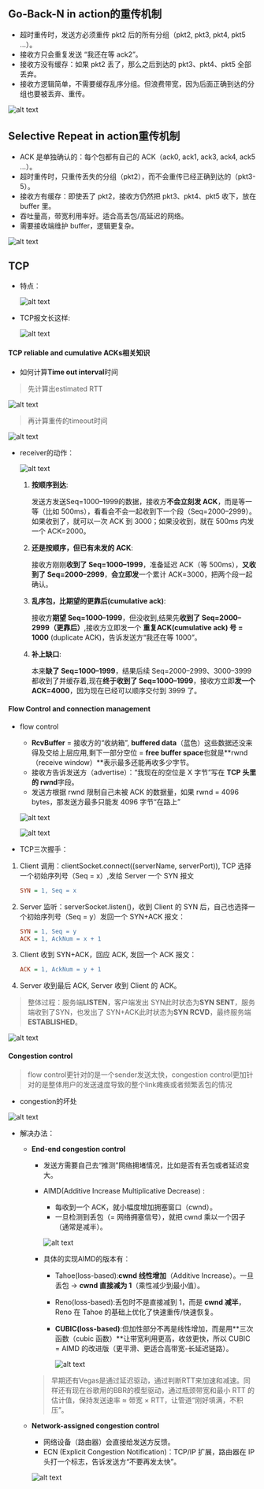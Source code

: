 ## Go-Back-N in action的重传机制
- 超时重传时，发送方必须重传 pkt2 后的所有分组（pkt2, pkt3, pkt4, pkt5 …）。
- 接收方只会重复发送 “我还在等 ack2”。
- 接收方没有缓存：如果 pkt2 丢了，那么之后到达的 pkt3、pkt4、pkt5 全部丢弃。
- 接收方逻辑简单，不需要缓存乱序分组。但浪费带宽，因为后面正确到达的分组也要被丢弃、重传。

![alt text](image-5.png)

## Selective Repeat in action重传机制
- ACK 是单独确认的：每个包都有自己的 ACK（ack0, ack1, ack3, ack4, ack5 …）。
- 超时重传时，只重传丢失的分组（pkt2），而不会重传已经正确到达的（pkt3-5）。
- 接收方有缓存：即使丢了 pkt2，接收方仍然把 pkt3、pkt4、pkt5 收下，放在 buffer 里。
- 吞吐量高，带宽利用率好。适合高丢包/高延迟的网络。
- 需要接收端维护 buffer，逻辑更复杂。

![alt text](image-6.png)

## TCP
- 特点：

    ![alt text](image-7.png)

- TCP报文长这样:

    ![alt text](image-8.png)

#### TCP reliable and cumulative ACKs相关知识
- 如何计算**Time out interval**时间
>先计算出estimated RTT

![alt text](image-9.png)

>再计算重传的timeout时间

![alt text](image-10.png)


- receiver的动作：
    
    ![alt text](image-11.png)

    1. **按顺序到达**:
    
        发送方发送Seq=1000–1999的数据，接收方**不会立刻发 ACK**，而是等一等（比如 500ms），看看会不会一起收到下一个段（Seq=2000–2999）。如果收到了，就可以一次 ACK 到 3000；如果没收到，就在 500ms 内发一个 ACK=2000。
    2. **还是按顺序，但已有未发的 ACK**:
    
        接收方刚刚**收到了 Seq=1000–1999**，准备延迟 ACK（等 500ms），**又收到了 Seq=2000–2999**，**会立即发**一个累计 ACK=3000，把两个段一起确认。
    3. **乱序包，比期望的更靠后(cumulative ack)**: 

        接收方**期望 Seq=1000–1999**，但没收到,结果先**收到了 Seq=2000–2999（更靠后）**,接收方立即发一个 **重复ACK(cumulative ack) 号 = 1000** (duplicate ACK)，告诉发送方“我还在等 1000”。

    4. **补上缺口**:

        本来**缺了 Seq=1000–1999**，结果后续 Seq=2000–2999、3000–3999 都收到了并缓存着,现在**终于收到了 Seq=1000–1999**，接收方立即**发一个 ACK=4000**，因为现在已经可以顺序交付到 3999 了。


#### Flow Control and connection management
- flow control
    - **RcvBuffer** = 接收方的“收纳箱”, **buffered data**（蓝色）这些数据还没来得及交给上层应用,剩下一部分空位 = **free buffer space**也就是**rwnd（receive window）**表示最多还能再收多少字节。
    - 接收方告诉发送方（advertise）：“我现在的空位是 X 字节”写在 **TCP 头里的 rwnd**字段。
    - 发送方根据 rwnd 限制自己未被 ACK 的数据量，如果 rwnd = 4096 bytes，那发送方最多只能发 4096 字节“在路上”

    ![alt text](image-13.png)

    ![alt text](image-12.png)

- TCP三次握手：
1. Client 调用：clientSocket.connect((serverName, serverPort)), TCP 选择一个初始序列号（Seq = x）,发给 Server 一个 SYN 报文
    ```ini
    SYN = 1, Seq = x
    ```

2. Server 监听：serverSocket.listen()，收到 Client 的 SYN 后，自己也选择一个初始序列号（Seq = y）发回一个 SYN+ACK 报文：
    ```ini
    SYN = 1, Seq = y
    ACK = 1, AckNum = x + 1
    ```
3. Client 收到 SYN+ACK，回应 ACK, 发回一个 ACK 报文：
    ```ini
    ACK = 1, AckNum = y + 1
    ```

4. Server 收到最后 ACK, Server 收到 Client 的 ACK。

> 整体过程：服务端**LISTEN**，客户端发出 SYN此时状态为**SYN SENT**，服务端收到了SYN，也发出了 SYN+ACK此时状态为**SYN RCVD**，最终服务端**ESTABLISHED**。

![alt text](image-14.png)

#### Congestion control
> flow control更针对的是一个sender发送太快，congestion control更加针对的是整体用户的发送速度导致的整个link瘫痪或者频繁丢包的情况

- congestion的坏处

![alt text](image-15.png)

- 解决办法：
    - **End-end congestion control**
        - 发送方需要自己去“推测”网络拥堵情况，比如是否有丢包或者延迟变大。
        - AIMD(Additive Increase Multiplicative Decrease) :
            - 每收到一个 ACK，就小幅度增加拥塞窗口（cwnd）。
            - 一旦检测到丢包（= 网络拥塞信号），就把 cwnd 乘以一个因子（通常是减半）。

            ![alt text](image-18.png)

        - 具体的实现AIMD的版本有：
            - Tahoe(loss-based):**cwnd 线性增加**（Additive Increase）。一旦丢包 → **cwnd 直接减为 1**（乘性减少到最小值）。
            - Reno(loss-based):丢包时不是直接减到 1，而是 **cwnd 减半**，Reno 在 Tahoe 的基础上优化了快速重传/快速恢复。
            - **CUBIC(loss-based)**:但加性部分不再是线性增加，而是用**三次函数（cubic 函数）**让带宽利用更高，收敛更快，所以 CUBIC = AIMD 的改进版（更平滑、更适合高带宽-长延迟链路）。

                ![alt text](image-20.png)
        
        > 早期还有Vegas是通过延迟驱动，通过判断RTT来加速和减速。同样还有现在谷歌用的BBR的模型驱动，通过瓶颈带宽和最小 RTT 的估计值，保持发送速率 ≈ 带宽 × RTT，让管道“刚好填满，不积压”。

    - **Network-assigned congestion control**
        - 网络设备（路由器）会直接给发送方反馈。
        - ECN (Explicit Congestion Notification)：TCP/IP 扩展，路由器在 IP 头打一个标志，告诉发送方“不要再发太快”。

        ![alt text](image-17.png)
